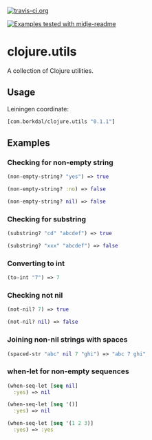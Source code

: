 [![travis-ci.org](https://travis-ci.org/bsvingen/clojure.utils.svg?branch=master)](https://travis-ci.org/bsvingen/clojure.utils)

[![Examples tested with midje-readme](http://img.shields.io/badge/readme-tested-brightgreen.svg)](https://github.com/boxed/midje-readme)

# clojure.utils

A collection of Clojure utilities.

## Usage

Leiningen coordinate:

```clj
[com.borkdal/clojure.utils "0.1.1"]
```

## Examples

### Checking for non-empty string

```clojure
(non-empty-string? "yes") => true

(non-empty-string? :no) => false

(non-empty-string? nil) => false
```

### Checking for substring

```clojure
(substring? "cd" "abcdef") => true

(substring? "xxx" "abcdef") => false
```

### Converting to int

```clojure
(to-int "7") => 7
```

### Checking not nil

```clojure
(not-nil? 7) => true

(not-nil? nil) => false
```

### Joining non-nil strings with spaces

```clojure
(spaced-str "abc" nil 7 "ghi") => "abc 7 ghi"
```

### when-let for non-empty sequences

```clojure
(when-seq-let [seq nil]
  :yes) => nil

(when-seq-let [seq '()]
  :yes) => nil

(when-seq-let [seq '(1 2 3)]
  :yes) => :yes
```

